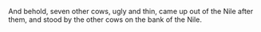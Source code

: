 And behold, seven other cows, ugly and thin, came up out of the Nile after them, and stood by the other cows on the bank of the Nile.
